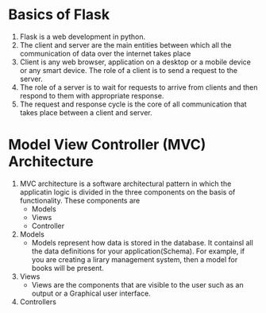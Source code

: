 # Basics of Flask
1. Flask is a web development in python.
1. The client and server are the main entities between which all the communication of data over the internet takes place
3. Client is any web browser, application on a desktop or a mobile device or any smart device. The role of a client is to send a request to the server.
4. The role of a server is to wait for requests to arrive from clients and then respond to them with appropriate response.
5. The request and response cycle is the core of all communication that takes place between a client and server.

# Model View Controller (MVC) Architecture
1. MVC architecture is a software architectural pattern in which the applicatin logic is divided in the three components on the basis of functionality. These components are
   * Models
   * Views
   * Controller
2. Models
   * Models represent how data is stored in the database. It containsl all the data definitions for your application(Schema). For example, if you are creating a lirary management system, then a model for books will be present.
3. Views
   * Views are the components that are visible to the user such as an output or a Graphical user interface. 
5. Controllers 
 
